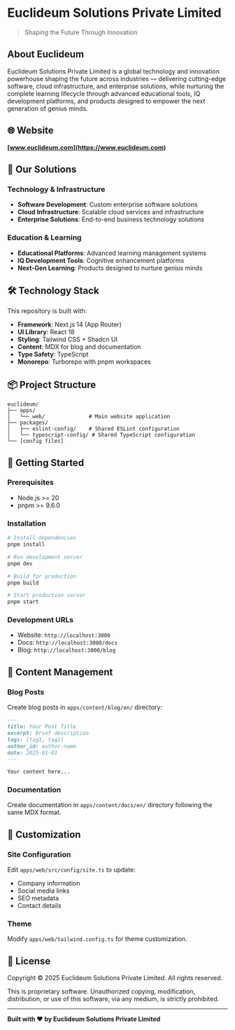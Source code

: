 # Euclideum Solutions Private Limited

> Shaping the Future Through Innovation

## About Euclideum

Euclideum Solutions Private Limited is a global technology and innovation powerhouse shaping the future across industries — delivering cutting-edge software, cloud infrastructure, and enterprise solutions, while nurturing the complete learning lifecycle through advanced educational tools, IQ development platforms, and products designed to empower the next generation of genius minds.

## 🌐 Website

**[www.euclideum.com](https://www.euclideum.com)**

## 🚀 Our Solutions

### Technology & Infrastructure

- **Software Development**: Custom enterprise software solutions
- **Cloud Infrastructure**: Scalable cloud services and infrastructure
- **Enterprise Solutions**: End-to-end business technology solutions

### Education & Learning

- **Educational Platforms**: Advanced learning management systems
- **IQ Development Tools**: Cognitive enhancement platforms
- **Next-Gen Learning**: Products designed to nurture genius minds

## 🛠️ Technology Stack

This repository is built with:

- **Framework**: Next.js 14 (App Router)
- **UI Library**: React 18
- **Styling**: Tailwind CSS + Shadcn UI
- **Content**: MDX for blog and documentation
- **Type Safety**: TypeScript
- **Monorepo**: Turborepo with pnpm workspaces

## 📦 Project Structure

```
euclideum/
├── apps/
│   └── web/              # Main website application
├── packages/
│   ├── eslint-config/    # Shared ESLint configuration
│   └── typescript-config/ # Shared TypeScript configuration
└── [config files]
```

## 🏃 Getting Started

### Prerequisites

- Node.js >= 20
- pnpm >= 9.6.0

### Installation

```bash
# Install dependencies
pnpm install

# Run development server
pnpm dev

# Build for production
pnpm build

# Start production server
pnpm start
```

### Development URLs

- Website: `http://localhost:3000`
- Docs: `http://localhost:3000/docs`
- Blog: `http://localhost:3000/blog`

## 📝 Content Management

### Blog Posts

Create blog posts in `apps/content/blog/en/` directory:

```markdown
---
title: Your Post Title
excerpt: Brief description
tags: [tag1, tag2]
author_id: author-name
date: 2025-01-01
---

Your content here...
```

### Documentation

Create documentation in `apps/content/docs/en/` directory following the same MDX format.

## 🎨 Customization

### Site Configuration

Edit `apps/web/src/config/site.ts` to update:

- Company information
- Social media links
- SEO metadata
- Contact details

### Theme

Modify `apps/web/tailwind.config.ts` for theme customization.

## 📄 License

Copyright © 2025 Euclideum Solutions Private Limited. All rights reserved.

This is proprietary software. Unauthorized copying, modification, distribution, or use of this software, via any medium, is strictly prohibited.

---

**Built with ❤️ by Euclideum Solutions Private Limited**
